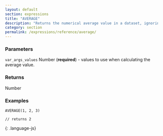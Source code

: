 ```yaml
---
layout: default
section: expressions
title: "AVERAGE"
description: "Returns the numerical average value in a dataset, ignoring text."
category: section
permalink: /expressions/reference/average/
---
```


### Parameters

`var_args_values` Number (__required__) - values to use when calculating the average value.

### Returns

Number

### Examples

~~~
AVERAGE(1, 2, 3)

// returns 2
~~~
{: .language-js}